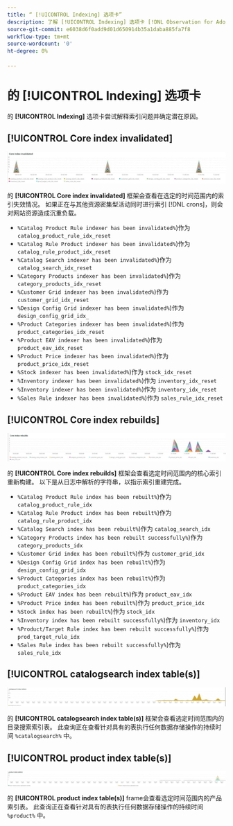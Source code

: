 ```yaml
---
title: “ [!UICONTROL Indexing] 选项卡”
description: 了解 [!UICONTROL Indexing] 选项卡 [!DNL Observation for Adobe Commerce].
source-git-commit: e6038d6f0add9d01d650914b35a1daba885fa7f8
workflow-type: tm+mt
source-wordcount: '0'
ht-degree: 0%

---
```


# 的 [!UICONTROL Indexing] 选项卡

的 **[!UICONTROL Indexing]** 选项卡尝试解释索引问题并确定潜在原因。

## [!UICONTROL Core index invalidated]

![核心指数失效](../../assets/tools/observation-for-adobe-commerce/indexing-tab-1.jpg)

的 **[!UICONTROL Core index invalidated]** 框架会查看在选定的时间范围内的索引失效情况。 如果正在与其他资源密集型活动同时进行索引 [!DNL crons]，则会对网站资源造成沉重负载。

* `%Catalog Product Rule indexer has been invalidated%`)作为 `catalog_product_rule_idx_reset`
* `%Catalog Rule Product indexer has been invalidated%`)作为 `catalog_rule_product_idx_reset`
* `%Catalog Search indexer has been invalidated%`)作为 `catalog_search_idx_reset`
* `%Category Products indexer has been invalidated%`)作为 `category_products_idx_reset`
* `%Customer Grid indexer has been invalidated%`)作为 `customer_grid_idx_reset`
* `%Design Config Grid indexer has been invalidated%`)作为 `design_config_grid_idx_`
* `%Product Categories indexer has been invalidated%`)作为 `product_categories_idx_reset`
* `%Product EAV indexer has been invalidated%`)作为 `product_eav_idx_reset`
* `%Product Price indexer has been invalidated%`)作为 `product_price_idx_reset`
* `%Stock indexer has been invalidated%`)作为 `stock_idx_reset`
* `%Inventory indexer has been invalidated%`)作为 `inventory_idx_reset`
* `%Inventory indexer has been invalidated%`)作为 `inventory_idx_reset`
* `%Sales Rule indexer has been invalidated%`)作为 `sales_rule_idx_reset`

## [!UICONTROL Core index rebuilds]

![核心索引重建](../../assets/tools/observation-for-adobe-commerce/indexing-tab-2.jpg)

的 **[!UICONTROL Core index rebuilds]** 框架会查看选定时间范围内的核心索引重新构建。 以下是从日志中解析的字符串，以指示索引重建完成。

* `%Catalog Product Rule index has been rebuilt%`)作为 `catalog_product_rule_idx`
* `%Catalog Rule Product index has been rebuilt%`)作为 `catalog_rule_product_idx`
* `%Catalog Search index has been rebuilt%`)作为 `catalog_search_idx`
* `%Category Products index has been rebuilt successfully%`)作为 `category_products_idx`
* `%Customer Grid index has been rebuilt%`)作为 `customer_grid_idx`
* `%Design Config Grid index has been rebuilt%`)作为 `design_config_grid_idx`
* `%Product Categories index has been rebuilt%`)作为 `product_categories_idx`
* `%Product EAV index has been rebuilt%`)作为 `product_eav_idx`
* `%Product Price index has been rebuilt%`)作为 `product_price_idx`
* `%Stock index has been rebuilt%`)作为 `stock_idx`
* `%Inventory index has been rebuilt successfully%`)作为 `inventory_idx`
* `%Product/Target Rule index has been rebuilt successfully%`)作为 `prod_target_rule_idx`
* `%Sales Rule index has been rebuilt successfully%`)作为 `sales_rule_idx`


## [!UICONTROL catalogsearch index table(s)]

![目录搜索索引表](../../assets/tools/observation-for-adobe-commerce/indexing-tab-3.jpg)

的 **[!UICONTROL catalogsearch index table(s)]** 框架会查看选定时间范围内的目录搜索索引表。 此查询正在查看针对具有的表执行任何数据存储操作的持续时间 `%catalogsearch%` 中。

## [!UICONTROL product index table(s)]

![产品索引表](../../assets/tools/observation-for-adobe-commerce/indexing-tab-4.jpg)

的 **[!UICONTROL product index table(s)]** frame会查看选定时间范围内的产品索引表。 此查询正在查看针对具有的表执行任何数据存储操作的持续时间 `%product%` 中。
